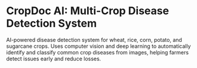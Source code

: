 # CropDoc AI: Multi-Crop Disease Detection System
AI-powered disease detection system for wheat, rice, corn, potato, and sugarcane crops. Uses computer vision and deep learning to automatically identify and classify common crop diseases from images, helping farmers detect issues early and reduce losses.
